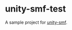 unity-smf-test
==============

A sample project for [unity-smf](https://github.com/keijiro/unity-smf).

